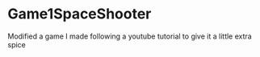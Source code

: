 # Game1SpaceShooter
Modified a game I made following a youtube tutorial to give it a little extra spice
